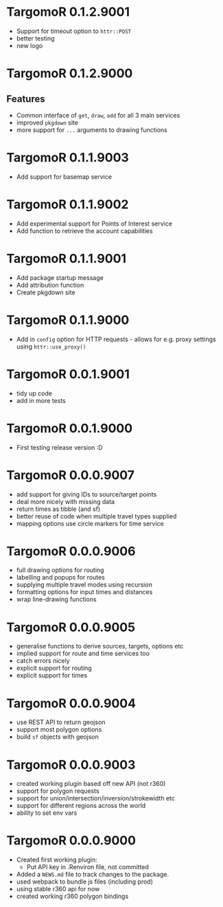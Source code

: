 # TargomoR 0.1.2.9001

* Support for timeout option to `httr::POST`
* better testing
* new logo

# TargomoR 0.1.2.9000

## Features

* Common interface of `get`, `draw`, `add` for all 3 main services
* improved `pkgdown` site
* more support for `...` arguments to drawing functions

# TargomoR 0.1.1.9003

* Add support for basemap service

# TargomoR 0.1.1.9002

* Add experimental support for Points of Interest service
* Add function to retrieve the account capabilities

# TargomoR 0.1.1.9001

* Add package startup message
* Add attribution function
* Create pkgdown site

# TargomoR 0.1.1.9000

* Add in `config` option for HTTP requests - allows for e.g. proxy settings using `httr::use_proxy()`

# TargomoR 0.0.1.9001

* tidy up code
* add in more tests

# TargomoR 0.0.1.9000

* First testing release version :D

# TargomoR 0.0.0.9007

* add support for giving IDs to source/target points
* deal more nicely with missing data
* return times as tibble (and sf)
* better reuse of code when multiple travel types supplied
* mapping options use circle markers for time service

# TargomoR 0.0.0.9006

* full drawing options for routing
* labelling and popups for routes
* supplying multiple travel modes using recursion
* formatting options for input times and distances
* wrap line-drawing functions

# TargomoR 0.0.0.9005

* generalise functions to derive sources, targets, options etc
* implied support for route and time services too
* catch errors nicely
* explicit support for routing
* explicit support for times

# TargomoR 0.0.0.9004

* use REST API to return geojson
* support most polygon options
* build `sf` objects with geojson

# TargomoR 0.0.0.9003

* created working plugin based off new API (not r360)
* support for polygon requests
* support for union/intersection/inversion/strokewidth etc
* support for different regions across the world
* ability to set env vars

# TargomoR 0.0.0.9000

* Created first working plugin:
  + Put API key in .Renviron file, not committed
* Added a `NEWS.md` file to track changes to the package.
* used webpack to bundle js files (including prod)
* using stable r360 api for now
* created working r360 polygon bindings


